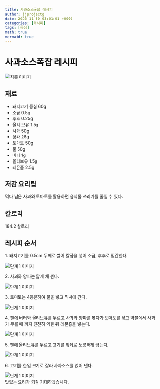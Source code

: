 ```yaml
---
title: 사과소스폭찹 레시피
author: jjprojectg
date: 2023-11-30 03:01:01 +0000
categories: [레시피]
tags: [등심]
math: true
mermaid: true
---
```

<meta name="og:type" content="website"/>
<meta charset="UTF-8"/>
<div class="header">
  <h1>사과소스폭찹 레시피</h1>
</div>

<div class="container my-4">
  <div class="row">
    <div class="col-12 col-md-6">
      <div class="recipe-image">
        <img src="http://www.foodsafetykorea.go.kr/uploadimg/20141118/20141118102042_1416273642633.jpg" class="step-image" alt="최종 이미지"/>
      </div>
    </div>
    <div class="col-12 col-md-6">
      <div class="ingredients">
        <h2>재료</h2>
        <ul class="card">
          <li> 돼지고기 등심 60g </li>
          <li>  소금 0.5g </li>
          <li>  후추 0.25g </li>
          <li>  올리 브유 1.5g </li>
          <li>  사과 50g </li>
          <li>  양파 25g </li>
          <li>  토마토 50g </li>
          <li>  물 50g </li>
          <li>  버터 1g </li>
          <li>  올리브유 1.5g </li>
          <li>  레몬즙 2.5g </li>
</ul>
      </div>
    </div>
    <div class="col-12 col-md-6">
      <div class="ingredients">
        <h2>저감 요리팁</h2>
        <div class="card"> 
          <p>
            먹다 남은 사과와 토마토를 활용하면 음식물 쓰레기를 줄일 수 있다.
          </p>
        </div>
      </div>
      <div class="ingredients">
        <h2>칼로리</h2>
        <div class="card"> 
          <p>
            184.2 칼로리
          </p>
        </div>
      </div>
    </div>
  </div>

  <h2 class="my-4">레시피 순서</h2>
  <div class="card recipe-card">
    <div class="card-body recipe-step">
      <p class="card-text step-description">1. 돼지고기를 0.5cm 두께로 썰어 칼집을 넣어 소금, 후추로 밑간한다.</p>
      <img src="http://www.foodsafetykorea.go.kr/uploadimg/cook/718-1.jpg" alt="단계 1 이미지" class="step-image"/>
    </div>
  </div>
  <div class="card recipe-card">
    <div class="card-body recipe-step">
      <p class="card-text step-description">2. 사과와 양파는 얇게 채 썬다.</p>
      <img src="http://www.foodsafetykorea.go.kr/uploadimg/cook/718-2.jpg" alt="단계 1 이미지" class="step-image"/>
    </div>
  </div>
  <div class="card recipe-card">
    <div class="card-body recipe-step">
      <p class="card-text step-description">3. 토마토는 4등분하여 물을 넣고 믹서에 간다.</p>
      <img src="http://www.foodsafetykorea.go.kr/uploadimg/cook/718-3.jpg" alt="단계 1 이미지" class="step-image"/>
    </div>
  </div>
  <div class="card recipe-card">
    <div class="card-body recipe-step">
      <p class="card-text step-description">4. 팬에 버터와 올리브유를 두르고 사과와 양파를 볶다가 토마토를 넣고 약불에서 사과가 무를 때 까지 천천히 익힌 뒤 레몬즙을 넣는다.</p>
      <img src="http://www.foodsafetykorea.go.kr/uploadimg/cook/718-4.jpg" alt="단계 1 이미지" class="step-image"/>
    </div>
  </div>
  <div class="card recipe-card">
    <div class="card-body recipe-step">
      <p class="card-text step-description">5. 팬에 올리브유를 두르고 고기를 앞뒤로 노릇하게 굽는다.</p>
      <img src="http://www.foodsafetykorea.go.kr/uploadimg/cook/718-5.jpg" alt="단계 1 이미지" class="step-image"/>
    </div>
  </div>
  <div class="card recipe-card">
    <div class="card-body recipe-step">
      <p class="card-text step-description">6. 고기를 한입 크기로 잘라 사과소스를 얹어 낸다.</p>
      <img src="http://www.foodsafetykorea.go.kr/uploadimg/cook/718-6.jpg" alt="단계 1 이미지" class="step-image"/>
    </div>
  </div>

</div>
맛있는 요리가 되길 기대하겠습니다.
